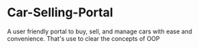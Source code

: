 # Car-Selling-Portal
A user friendly portal to buy, sell, and manage cars with ease and convenience. That's use to clear the concepts of OOP
